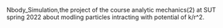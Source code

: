 Nbody_Simulation,the project of the course analytic mechanics(2) at SUT spring 2022 about modling particles intracting with potential of k/r^2.
